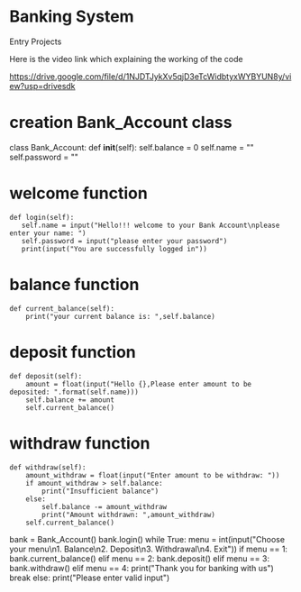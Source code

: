 # Banking System 
Entry Projects

Here is the video link which explaining the working of the code

https://drive.google.com/file/d/1NJDTJykXv5qjD3eTcWidbtyxWYBYUN8y/view?usp=drivesdk


# creation Bank_Account class
class Bank_Account:
    def __init__(self):
        self.balance = 0
        self.name = ""
        self.password = ""
# welcome function
    def login(self):
       self.name = input("Hello!!! welcome to your Bank Account\nplease enter your name: ")
       self.password = input("please enter your password")
       print(input("You are successfully logged in"))
# balance function
    def current_balance(self):
        print("your current balance is: ",self.balance)
# deposit function
    def deposit(self):
        amount = float(input("Hello {},Please enter amount to be deposited: ".format(self.name)))
        self.balance += amount
        self.current_balance()
# withdraw function
    def withdraw(self):
        amount_withdraw = float(input("Enter amount to be withdraw: "))
        if amount_withdraw > self.balance:
            print("Insufficient balance")
        else:
            self.balance -= amount_withdraw
            print("Amount withdrawn: ",amount_withdraw)
        self.current_balance()

bank = Bank_Account()
bank.login()
while True:
    menu = int(input("Choose your menu\n1. Balance\n2. Deposit\n3. Withdrawal\n4. Exit"))
    if menu == 1:
        bank.current_balance()
    elif menu == 2:
        bank.deposit()
    elif menu == 3:
        bank.withdraw()
    elif menu == 4:
        print("Thank you for banking with us")
        break
    else:
        print("Please enter valid input")

